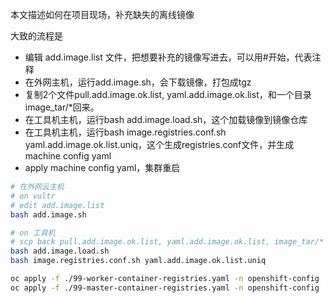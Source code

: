 本文描述如何在项目现场，补充缺失的离线镜像

大致的流程是
- 编辑 add.image.list 文件，把想要补充的镜像写进去，可以用#开始，代表注释
- 在外网主机，运行add.image.sh，会下载镜像，打包成tgz
- 复制2个文件pull.add.image.ok.list, yaml.add.image.ok.list，和一个目录image_tar/*回来。
- 在工具机主机，运行bash add.image.load.sh，这个加载镜像到镜像仓库
- 在工具机主机，运行bash image.registries.conf.sh yaml.add.image.ok.list.uniq，这个生成registries.conf文件，并生成machine config yaml
- apply machine config yaml，集群重启

```bash
# 在外网云主机
# on vultr
# edit add.image.list
bash add.image.sh

# on 工具机
# scp back pull.add.image.ok.list, yaml.add.image.ok.list, image_tar/*
bash add.image.load.sh
bash image.registries.conf.sh yaml.add.image.ok.list.uniq

oc apply -f ./99-worker-container-registries.yaml -n openshift-config
oc apply -f ./99-master-container-registries.yaml -n openshift-config

```
